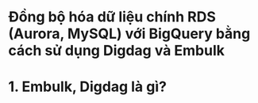 # Đồng bộ hóa dữ liệu chính RDS (Aurora, MySQL) với BigQuery bằng cách sử dụng Digdag và Embulk


<!--more-->
# 1. Embulk, Digdag là gì?

